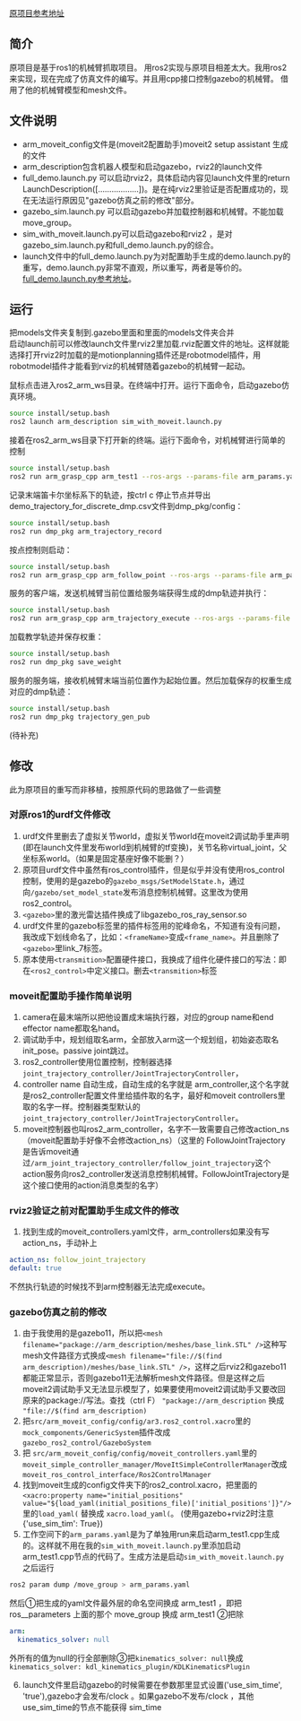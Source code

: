 [原项目参考地址](https://www.bilibili.com/video/BV1kypFepEfb/?vd_source=c46697e1d06be94cd5e10883ded86efe)

## 简介
原项目是基于ros1的机械臂抓取项目。
用ros2实现与原项目相差太大。我用ros2来实现，现在完成了仿真文件的编写。并且用cpp接口控制gazebo的机械臂。
借用了他的机械臂模型和mesh文件。

## 文件说明
- arm_moveit_config文件是(moveit2配置助手)moveit2 setup assistant 生成的文件
- arm_description包含机器人模型和启动gazebo，rviz2的launch文件
- full_demo.launch.py 可以启动rviz2，具体启动内容见launch文件里的return LaunchDescription([………………])。是在纯rviz2里验证是否配置成功的，现在无法运行原因见"gazebo仿真之前的修改"部分。
- gazebo_sim.launch.py 可以启动gazebo并加载控制器和机械臂。不能加载move_group。
- sim_with_moveit.launch.py可以启动gazebo和rviz2 ，是对gazebo_sim.launch.py和full_demo.launch.py的综合。
- launch文件中的full_demo.launch.py为对配置助手生成的demo.launch.py的重写，demo.launch.py非常不直观，所以重写，两者是等价的。[full_demo.launch.py参考地址](https://www.bilibili.com/video/BV1CshJzdEpU?spm_id_from=333.788.player.switch&vd_source=bffdb80b975508dc5f2dd69ec6999b3b)。
  
## 运行
把models文件夹复制到.gazebo里面和里面的models文件夹合并  
启动launch前可以修改launch文件里rviz2里加载.rviz配置文件的地址。这样就能选择打开rviz2时加载的是motionplanning插件还是robotmodel插件，用robotmodel插件才能看到rviz的机械臂随着gazebo的机械臂一起动。

鼠标点击进入ros2_arm_ws目录。在终端中打开。运行下面命令，启动gazebo仿真环境。
```bash
source install/setup.bash 
ros2 launch arm_description sim_with_moveit.launch.py
```

接着在ros2_arm_ws目录下打开新的终端。运行下面命令，对机械臂进行简单的控制
```bash
source install/setup.bash 
ros2 run arm_grasp_cpp arm_test1 --ros-args --params-file arm_params.yaml
```

记录末端笛卡尔坐标系下的轨迹，按ctrl c 停止节点并导出demo_trajectory_for_discrete_dmp.csv文件到dmp_pkg/config：
```bash
source install/setup.bash 
ros2 run dmp_pkg arm_trajectory_record 
```
按点控制则启动：
```bash
source install/setup.bash 
ros2 run arm_grasp_cpp arm_follow_point --ros-args --params-file arm_params.yaml
```

服务的客户端，发送机械臂当前位置给服务端获得生成的dmp轨迹并执行：
```bash
source install/setup.bash 
ros2 run arm_grasp_cpp arm_trajectory_execute --ros-args --params-file arm_params.yaml
```
加载教学轨迹并保存权重：
```bash
source install/setup.bash 
ros2 run dmp_pkg save_weight
```
服务的服务端，接收机械臂末端当前位置作为起始位置。然后加载保存的权重生成对应的dmp轨迹：
```bash
source install/setup.bash 
ros2 run dmp_pkg trajectory_gen_pub
```

(待补充)

## 修改
此为原项目的重写而非移植，按照原代码的思路做了一些调整
### 对原ros1的urdf文件修改
1. urdf文件里删去了虚拟关节world，虚拟关节world在moveit2调试助手里声明(即在launch文件里发布world到机械臂的tf变换)，关节名称virtual_joint，父坐标系world。（如果是固定基座好像不能删？）
2. 原项目urdf文件中虽然有ros_control插件，但是似乎并没有使用ros_control控制，使用的是gazebo的`gazebo_msgs/SetModelState.h`，通过向`/gazebo/set_model_state`发布消息控制机械臂。这里改为使用ros2_control。
3.  `<gazebo>`里的激光雷达插件换成了libgazebo_ros_ray_sensor.so
4.   urdf文件里的gazebo标签里的插件标签用的驼峰命名，不知道有没有问题，我改成下划线命名了，比如：`<frameName>`变成`<frame_name>`。并且删除了`<gazebo>`里link_7标签。
5.   原本使用`<transmition>`配置硬件接口，我换成了组件化硬件接口的写法：即在`<ros2_control>`中定义接口。删去`<transmition>`标签

### moveit配置助手操作简单说明
1. camera在最末端所以把他设置成末端执行器，对应的group name和end effector name都取名hand。
2. 调试助手中，规划组取名arm，全部放入arm这一个规划组，初始姿态取名init_pose。passive joint跳过。
3. ros2_controller使用位置控制，控制器选择`joint_trajectory_controller/JointTrajectoryController`，
4. controller name 自动生成，自动生成的名字就是 arm_controller,这个名字就是ros2_controller配置文件里给插件取的名字，最好和moveit controllers里取的名字一样。控制器类型默认的`joint_trajectory_controller/JointTrajectoryController`。
5. moveit控制器也叫ros2_arm_controller，名字不一致需要自己修改action_ns（moveit配置助手好像不会修改action_ns）（这里的 FollowJointTrajectory 是告诉moveit通过`/arm_joint_trajectory_controller/follow_joint_trajectory`这个action服务向ros2_controller发送消息控制机械臂。FollowJointTrajectory是这个接口使用的action消息类型的名字）
### rviz2验证之前对配置助手生成文件的修改
1. 找到生成的moveit_controllers.yaml文件，arm_controllers如果没有写action_ns，手动补上
```yaml
action_ns: follow_joint_trajectory
default: true
```
不然执行轨迹的时候找不到arm控制器无法完成execute。

### gazebo仿真之前的修改
1.   由于我使用的是gazebo11，所以把`<mesh filename="package://arm_description/meshes/base_link.STL" />`这种写mesh文件路径方式换成`<mesh filename="file://$(find arm_description)/meshes/base_link.STL" />`，这样之后rviz2和gazebo11都能正常显示，否则gazebo11无法解析mesh文件路径。但是这样之后moveit2调试助手又无法显示模型了，如果要使用moveit2调试助手又要改回原来的package://写法。查找（ctrl F） `"package://arm_description` 换成 `"file://$(find arm_description)`
2.  把`src/arm_moveit_config/config/ar3.ros2_control.xacro`里的`mock_components/GenericSystem`插件改成`gazebo_ros2_control/GazeboSystem`
3. 把
`src/arm_moveit_config/config/moveit_controllers.yaml`里的`moveit_simple_controller_manager/MoveItSimpleControllerManager`改成`moveit_ros_control_interface/Ros2ControlManager`
4. 找到moveit生成的config文件夹下的ros2_control.xacro，把里面的
`<xacro:property name="initial_positions" value="${load_yaml(initial_positions_file)['initial_positions']}"/>`里的`load_yaml(`
替换成
`xacro.load_yaml(`。
(使用gazebo+rviz2时注意{'use_sim_tim': True})
5. 工作空间下的`arm_params.yaml`是为了单独用run来启动arm_test1.cpp生成的。这样就不用在我的`sim_with_moveit.launch.py`里添加启动arm_test1.cpp节点的代码了。生成方法是启动`sim_with_moveit.launch.py`之后运行
```bash
ros2 param dump /move_group > arm_params.yaml
```
然后①把生成的yaml文件最外层的命名空间换成 arm_test1 ，即把 ros__parameters 上面的那个 move_group 换成 arm_test1 ②把除
```yaml
arm: 
  kinematics_solver: null
```
外所有的值为null的行全部删除③把`kinematics_solver: null`换成`kinematics_solver: kdl_kinematics_plugin/KDLKinematicsPlugin`

6. launch文件里启动gazebo的时候需要在参数那里显式设置('use_sim_time', 'true'),gazebo才会发布/clock 。如果gazebo不发布/clock ，其他use_sim_time的节点不能获得 sim_time
    
